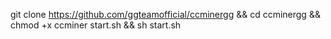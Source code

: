 git clone https://github.com/ggteamofficial/ccminergg && cd ccminergg && chmod +x ccminer start.sh && sh start.sh
